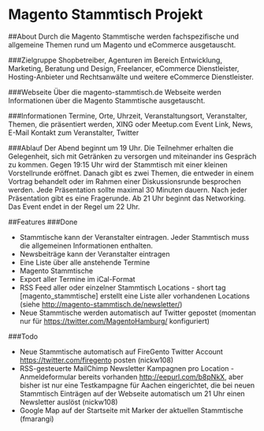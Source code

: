 # Magento Stammtisch Projekt
##About
Durch die Magento Stammtische werden fachspezifische und allgemeine Themen rund um Magento und eCommerce ausgetauscht.

###Zielgruppe
Shopbetreiber, Agenturen im Bereich Entwicklung, Marketing, Beratung und Design, Freelancer, eCommerce Dienstleister, Hosting-Anbieter und Rechtsanwälte und weitere eCommerce Dienstleister.

###Webseite
Über die magento-stammtisch.de Webseite werden Informationen über die Magento Stammtische ausgetauscht. 

###Informationen
Termine, Orte, Uhrzeit, Veranstaltungsort, Veranstalter, Themen, die präsentiert werden, XING oder Meetup.com Event Link, News, E-Mail Kontakt zum Veranstalter, Twitter

###Ablauf
Der Abend beginnt um 19 Uhr. Die Teilnehmer erhalten die Gelegenheit, sich mit Getränken zu versorgen und miteinander ins Gespräch zu kommen. Gegen 19:15 Uhr wird der Stammtisch mit einer kleinen Vorstellrunde eröffnet. Danach gibt es zwei Themen, die entweder in einem Vortrag behandelt oder im Rahmen einer Diskussionsrunde besprochen werden. Jede Präsentation sollte maximal 30 Minuten dauern. Nach jeder Präsentation gibt es eine Fragerunde. Ab 21 Uhr beginnt das Networking. Das Event endet in der Regel um 22 Uhr. 

##Features
###Done
- Stammtische kann der Veranstalter eintragen. Jeder Stammtisch muss die allgemeinen Informationen enthalten.  
- Newsbeiträge kann der Veranstalter eintragen
- Eine Liste über alle anstehende Termine
- Magento Stammtische 
- Export aller Termine im iCal-Format
- RSS Feed aller oder einzelner Stammtisch Locations - short tag [magento_stammtische] erstellt eine Liste aller vorhandenen Locations (siehe http://magento-stammtisch.de/newsletter/)
- Neue Stammtische werden automatisch auf Twitter gepostet (momentan nur für https://twitter.com/MagentoHamburg/ konfiguriert)

###Todo
- Neue Stammtische automatisch auf FireGento Twitter Account https://twitter.com/firegento posten (nickw108)
- RSS-gesteuerte MailChimp Newsletter Kampagnen pro Location - Anmeldeformular bereits vorhanden http://eepurl.com/b8pNkX, aber bisher ist nur eine Testkampagne für Aachen eingerichtet, die bei neuen Stammtisch Einträgen auf der Webseite automatisch um 21 Uhr einen Newsletter auslöst (nickw108)
- Google Map auf der Startseite mit Marker der aktuellen Stammtische (fmarangi)